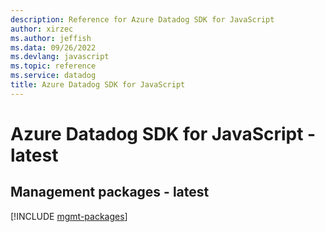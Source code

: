 ```yaml
---
description: Reference for Azure Datadog SDK for JavaScript
author: xirzec
ms.author: jeffish
ms.data: 09/26/2022
ms.devlang: javascript
ms.topic: reference
ms.service: datadog
title: Azure Datadog SDK for JavaScript
---
```

# Azure Datadog SDK for JavaScript - latest

## Management packages - latest
[!INCLUDE [mgmt-packages](datadog-mgmt-index.md)]